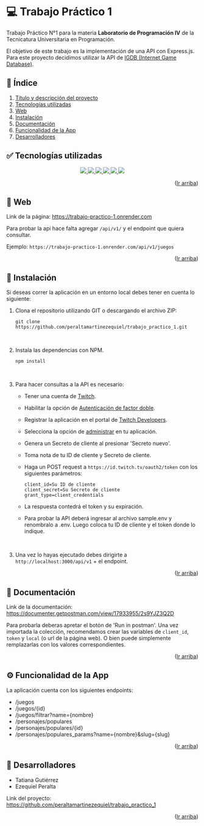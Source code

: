 <!-- TÍTULO Y DESCRIPCIÓN -->
  <a name="ir-arriba"></a>
  # 💻 Trabajo Práctico 1

  Trabajo Práctico N°1 para la materia **Laboratorio de Programación IV** de la Tecnicatura Universitaria en Programación.
  
  El objetivo de este trabajo es la implementación de una API con Express.js. Para este proyecto decidimos utilizar la API de <a href="https://www.igdb.com/" target="_blank">IGDB (Internet Game Database)</a>.

<!-- ÍNDICE -->
  <a name="indice"></a>
  ## 📌 Índice
  <ol>
    <li><a href="#ir-arriba">Título y descripción del proyecto</a></li>
    <li><a href="#tecnologias">Tecnologías utilizadas</a></li>
    <li><a href="#web">Web</a></li>
    <li><a href="#instalacion">Instalación</a></li>
    <li><a href="#documentacion">Documentación</a></li>
    <li><a href="#funcionalidad">Funcionalidad de la App</a></li>
    <li><a href="#desarrolladores">Desarrolladores</a></li>
  </ol>


<!-- TECNOLOGÍAS UTILIZADAS -->
  <a name="tecnologias"></a>
  ## ✅ Tecnologías utilizadas
  <p align="center">
    <a href="" target="_blank">
      <img src="https://img.shields.io/badge/JavaScript-F7DF1E?style=for-the-badge&logo=javascript&logoColor=black">
    </a>
    <a href="https://nodejs.org/es" target="_blank">
      <img src="https://img.shields.io/badge/Node.js-43853D?style=for-the-badge&logo=node.js&logoColor=white">
    </a>
    <a href="https://expressjs.com/es/" target="_blank">
      <img src="https://img.shields.io/badge/Express.js-404D59?style=for-the-badge&logo=express">
    </a>
     <a href="https://render.com/" target="_blank">
      <img src="https://img.shields.io/badge/Render-%234351e8.svg?style=for-the-badge&logo=render&logoColor=white&">
    </a>
    <a href="https://www.postman.com/" target="_blank">
      <img src="https://img.shields.io/badge/Postman-FF6C37?style=for-the-badge&logo=postman&logoColor=white">
    </a>
    <a href="https://github.com/" target="_blank">
      <img src="https://img.shields.io/badge/github-%23121011.svg?style=for-the-badge&logo=github&logoColor=white">
    </a>
  </p>
  <p align="right">(<a href="#ir-arriba">Ir arriba</a>)</p>


<!-- WEB -->
  <a name="web"></a>
  ## 🔗 Web
  Link de la página: https://trabajo-practico-1.onrender.com

  Para probar la api hace falta agregar `/api/v1/` y el endpoint que quiera consultar.

  Ejemplo: `https://trabajo-practico-1.onrender.com/api/v1/juegos`

  <p align="right">(<a href="#ir-arriba">Ir arriba</a>)</p>

<!-- INSTALACIÓN -->
  <a name="instalacion"></a>
  ## 🔧 Instalación
  Si deseas correr la aplicación en un entorno local debes tener en cuenta lo siguiente: 
  
  1. Clona el repositorio utilizando GIT o descargando el archivo ZIP:

        `git clone https://github.com/peraltamartinezequiel/trabajo_practico_1.git`    
  </br>

  2. Instala las dependencias con NPM.
  
        `npm install`
  </br>

  3. Para hacer consultas a la API es necesario:  
     - Tener una cuenta de [Twitch](https://www.twitch.tv/).
     - Habilitar la opción de [Autenticación de factor doble](https://www.twitch.tv/settings/security).
     - Registrar la aplicación en el portal de [Twitch Developers](https://dev.twitch.tv/console/apps/create).
     - Selecciona la opción de [administrar](https://dev.twitch.tv/console/apps) en tu aplicación.
     - Genera un Secreto de cliente al presionar 'Secreto nuevo'.
     - Toma nota de tu ID de cliente y Secreto de cliente. 
     - Haga un POST request a `https://id.twitch.tv/oauth2/token` con los siguientes parámetros:  
 
           client_id=Su ID de cliente
           client_secret=Su Secreto de cliente
           grant_type=client_credentials
  
     - La respuesta contedrá el token y su expiración.
     - Para probar la API deberá ingresar al archivo sample.env y renombralo a .env. Luego coloca tu ID de cliente y el token donde lo indique.  
  </br>

   3. Una vez lo hayas ejecutado debes dirigirte a `http://localhost:3000/api/v1` + el endpoint.

      
  <p align="right">(<a href="#ir-arriba">Ir arriba</a>)</p>
  
<!-- DOCUMENTACIÓN -->
  <a name="documentacion"></a>
  ## 📝 Documentación

  Link de la documentación: https://documenter.getpostman.com/view/17933955/2s9YJZ3Q2D

  Para probarla deberas apretar el botón de 'Run in postman'.
  Una vez importada la colección, recomendamos crear las variables de `client_id`, `token` y `local` (o url de la página web). O bien puede simplemente remplazarlas con los valores correspondientes.

  <p align="right">(<a href="#ir-arriba">Ir arriba</a>)</p>

<!-- FUNCIONALIDAD DE LA APP -->
  <a name="funcionalidad"></a>
  ## ⚙️ Funcionalidad de la App
  La aplicación cuenta con los siguientes endpoints:
  <ul>
    <li>/juegos</li>
    <li>/juegos/{id}</li>
    <li>/juegos/filtrar?name={nombre}</li>
    <li>/personajes/populares</li>
    <li>/personajes/populares/{id}</li>
    <li>/personajes/populares_params?name={nombre}&slug={slug}</li>
  </ul>
  <p align="right">(<a href="#ir-arriba">Ir arriba</a>)</p>


<!-- CONTACTO -->
 <a name="desarrolladores"></a>
  ## 📩 Desarrolladores
   - Tatiana Gutiérrez 
   - Ezequiel Peralta
  
   Link del proyecto: https://github.com/peraltamartinezequiel/trabajo_practico_1
  <p align="right">(<a href="#ir-arriba">Ir arriba</a>)</p>